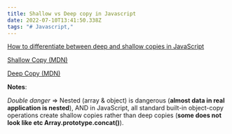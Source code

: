 ```yaml
---
title: Shallow vs Deep copy in Javascript
date: 2022-07-10T13:41:50.338Z
tags: "# Javascript,"
---
```

[How to differentiate between deep and shallow copies in JavaScript](https://www.freecodecamp.org/news/copying-stuff-in-javascript-how-to-differentiate-between-deep-and-shallow-copies-b6d8c1ef09cd/)

[Shallow Copy (MDN)](https://developer.mozilla.org/en-US/docs/Glossary/Shallow_copy)

[Deep Copy (MDN)](https://developer.mozilla.org/en-US/docs/Glossary/Deep_copy)

**Notes**:

*Double danger* => Nested (array & object) is dangerous (**almost data in real application is nested**), AND in JavaScript, all standard built-in object-copy operations create shallow copies rather than deep copies (**some does not look like etc Array.prototype.concat()**).  


